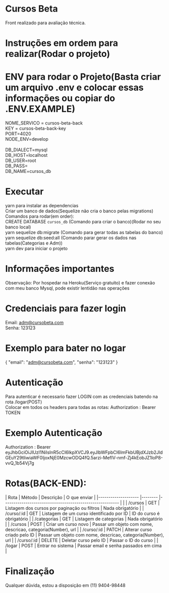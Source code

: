 # Cursos Beta
Front realizado para avaliação técnica.<br />

# Instruções em ordem para realizar(Rodar o projeto)
# ENV para rodar o Projeto(Basta criar um arquivo .env e colocar essas informações ou copiar do .ENV.EXAMPLE)
NOME_SERVICO = cursos-beta-back<br />
KEY = cursos-beta-back-key<br />
PORT=4020<br />
NODE_ENV=develop<br />
<br />
DB_DIALECT=mysql<br />
DB_HOST=localhost<br />
DB_USER=root<br />
DB_PASS=<br />
DB_NAME=cursos_db<br />

# Executar
yarn para instalar as dependencias<br />
Criar um banco de dados(Sequelize não cria o banco pelas migrations)<br />
Comandos para rodar(em order):<br />
CREATE DATABASE `cursos_db`   (Comando para criar o banco)(Rodar no seu banco local)  <br />
yarn sequelize db:migrate     (Comando para gerar todas as tabelas do banco) <br />
yarn sequelize db:seed:all    (Comando parar gerar os dados nas tabelas(Categorias e Adm))<br />
yarn dev para iniciar o projeto<br />


# Informações importantes
Observação: Por hospedar na Heroku(Serviço gratuito) e fazer conexão com meu banco Mysql, pode existir lentidão nas operações

# Credenciais para fazer login
Email: adm@cursobeta.com<br />
Senha: 123123<br />

# Exemplo para bater no logar
{
	"email": "adm@cursobeta.com",
	"senha": "123123"
}

# Autenticação
Para autenticar é necessario fazer LOGIN com as credenciais batendo na rota /logar(POST) <br />
Colocar em todos os headers para todas as rotas: Authorization : Bearer TOKEN

# Exemplo Autenticação
Authorization : Bearer eyJhbGciOiJIUzI1NiIsInR5cCI6IkpXVCJ9.eyJlbWFpbCI6ImFkbUBjdXJzb2JldGEuY29tIiwiaWF0IjoxNjE0MzcwODQ4fQ.5arzi-MefIV-nmf-Zj4kEobJZ1loP8-vvQ_1b54Vj7g

# Rotas(BACK-END):

| Rota       	        | Método 	  | Descrição                                               	|  O que enviar                                                |
|-------------------- |--------	  |---------------------------------------------------------	|                                                              |
| /cursos    	        | GET   	  | Listagem dos cursos por paginação ou filtros              | Nada obrigatório                                             |
| /curso/:id    	    | GET   	  | Listagem de um curso identificado por ID                  | ID do curso é obrigatório                                    |
| /categorias    	    | GET   	  | Listagem de categorias                                    | Nada obrigatório                                             |
| /cursos    	        | POST   	  | Criar um curso novo                                       | Passar um objeto com nome, descricao, categoria(Number), url |
| /curso/:id    	    | PATCH   	| Alterar curso criado pelo ID                              | Passar um objeto com nome, descricao, categoria(Number), url |
| /curso/:id    	    | DELETE   	| Deletar curso pelo ID                                     | Passar o ID do curso                                         |
| /logar   	          | POST   	  | Entrar no sistema                                         | Passar email e senha passados em cima                        | 

# Finalização

Qualquer dúvida, estou a disposição em (11) 9404-98448